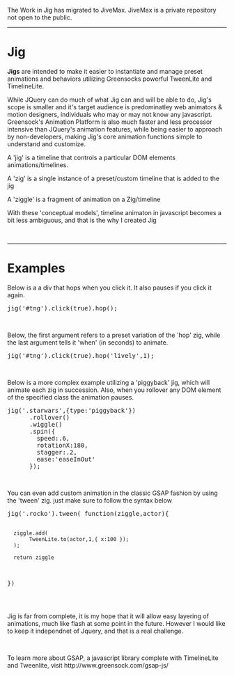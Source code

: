 The Work in Jig has migrated to JiveMax. JiveMax is a private repository not open to the public.

-------------------
Jig
===

<b>Jigs</b> are intended to make it easier to instantiate and manage preset animations and behaviors utilizing Greensocks powerful TweenLite and TimelineLite.

<p>While JQuery can do much of what Jig can and will be able to do, Jig's scope is smaller and it's target audience is predominatley web animators & motion designers, individuals who may or may not know any javascript. Greensock's Animation Platform is also much faster and less processor intensive than JQuery's animation features, while being easier to approach by non-developers, making Jig's core animation functions simple to understand and customize.</p>

<p>A 'jig' is a timeline that controls a particular DOM elements animations/timelines.</p>

<p>A 'zig' is a single instance of a preset/custom timeline that is added to the jig</p>

<p>A 'ziggle' is a fragment of animation on a Zig/timeline</p>
<p>With these 'conceptual models', timeline animaton in javascript becomes a bit less ambiguous, and that is the why I created Jig</p>

<br/>
<hr/>
<h1>Examples</h1>

<p>Below is a a div that hops when you click it. It also pauses if you click it again.</p>

<pre>
jig('#tng').click(true).hop();
</pre>
<br/>

<p>Below, the first argument refers to a preset variation of the 'hop' zig, while the last argument tells it 'when' (in seconds) to animate.</p>

<pre>
jig('#tng').click(true).hop('lively',1);
</pre>
<br/>


<p>Below is a more complex example utilizing a 'piggyback' jig, which will animate each zig in succession. Also, when you rollover any DOM element of the specified class the animation pauses.</p>

<pre>
jig('.starwars',{type:'piggyback'})
      .rollover()
      .wiggle()
      .spin({
        speed:.6,
        rotationX:180,
        stagger:.2,
        ease:'easeInOut'
      });
</pre>
<br/>

<p>You can even add custom animation in the classic GSAP fashion by using the 'tween' zig. just make sure to follow the syntax below
<pre>
jig('.rocko').tween( function(ziggle,actor){ 

      ziggle.add(
           TweenLite.to(actor,1,{ x:100 });
      );
      
      return ziggle
})
</pre>
<br/>

<p>Jig is far from complete, it is my hope that it will allow easy layering of animations, much like flash at some point in the future. However I would like to keep it independnet of Jquery, and that is a real challenge.</p>
<br/>

<p>To learn more about GSAP, a javascript library complete with TimelineLite and Tweenlite, visit http://www.greensock.com/gsap-js/</p>
